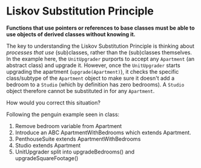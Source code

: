 # Liskov Substitution Principle

**Functions that use pointers or references to base classes must be able to use objects of derived classes without knowing it.**

The key to understanding the Liskov Substitution Principle is thinking about _processes that use_ (sub)classes, rather than the (sub)classes themselves. In the example here, the `UnitUpgrader` purports to accept any `Apartment` (an abstract class) and upgrade it. However, once the `UnitUpgrader` starts upgrading the apartment (`upgrade(Apartment)`), it checks the specific class/subtype of the `Apartment` object to make sure it doesn't add a bedroom to a `Studio` (which by definition has zero bedrooms). A `Studio` object therefore cannot be substituted in for any `Apartment`.

How would you correct this situation?

Following the penguin example seen in class: 
1. Remove bedroom variable from Apartment
2. Introduce an ABC ApartmentWithBedrooms which extends Apartment.
3. PenthouseSuite extends ApartmentWithBedrooms
4. Studio extends Apartment
5. UnitUpgrader split into upgradeBedrooms() and upgradeSquareFootage()

